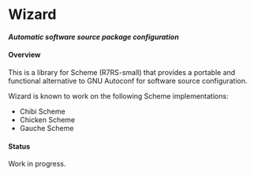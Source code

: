 # Wizard
#### *Automatic software source package configuration*

#### Overview

This is a library for Scheme (R7RS-small) that provides a portable and functional alternative to GNU Autoconf for software source configuration.

Wizard is known to work on the following Scheme implementations:

- Chibi Scheme
- Chicken Scheme
- Gauche Scheme

#### Status

Work in progress.
